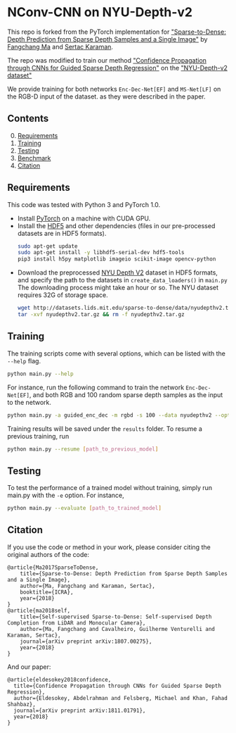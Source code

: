NConv-CNN on NYU-Depth-v2
============================

This repo is forked from the PyTorch implementation for ["Sparse-to-Dense: Depth Prediction from Sparse Depth Samples and a Single Image"](https://arxiv.org/pdf/1709.07492.pdf) by [Fangchang Ma](http://www.mit.edu/~fcma) and [Sertac Karaman](http://karaman.mit.edu/).

The repo was modified to train our method ["Confidence Propagation through CNNs for Guided Sparse Depth Regression"](https://arxiv.org/abs/1811.01791) on the ["NYU-Depth-v2 dataset"](https://cs.nyu.edu/~silberman/datasets/nyu_depth_v2.html)

We provide training for both networks `Enc-Dec-Net[EF]` and `MS-Net[LF]` on the RGB-D input of the dataset.
as they were described in the paper.

## Contents
0. [Requirements](#requirements)
0. [Training](#training)
0. [Testing](#testing)
0. [Benchmark](#benchmark)
0. [Citation](#citation)

## Requirements
This code was tested with Python 3 and PyTorch 1.0.
- Install [PyTorch](http://pytorch.org/) on a machine with CUDA GPU.
- Install the [HDF5](https://en.wikipedia.org/wiki/Hierarchical_Data_Format) and other dependencies (files in our pre-processed datasets are in HDF5 formats).
	```bash
	sudo apt-get update
	sudo apt-get install -y libhdf5-serial-dev hdf5-tools
	pip3 install h5py matplotlib imageio scikit-image opencv-python
	```
- Download the preprocessed [NYU Depth V2](http://cs.nyu.edu/~silberman/datasets/nyu_depth_v2.html) dataset in HDF5 formats, and specify the path to the datasets in `create_data_loaders()` in `main.py` The downloading process might take an hour or so. The NYU dataset requires 32G of storage space.
	```bash
	wget http://datasets.lids.mit.edu/sparse-to-dense/data/nyudepthv2.tar.gz
	tar -xvf nyudepthv2.tar.gz && rm -f nyudepthv2.tar.gz	
	```
## Training
The training scripts come with several options, which can be listed with the `--help` flag. 
```bash
python main.py --help
```

For instance, run the following command to train the network `Enc-Dec-Net[EF]`, and both RGB and 100 random sparse depth samples as the input to the network.
```bash
python main.py -a guided_enc_dec -m rgbd -s 100 --data nyudepthv2 --optimizer adam --lr 0.001 --lr-decay 10
```

Training results will be saved under the `results` folder. To resume a previous training, run
```bash
python main.py --resume [path_to_previous_model]
```

## Testing
To test the performance of a trained model without training, simply run main.py with the `-e` option. For instance,
```bash
python main.py --evaluate [path_to_trained_model]
```

## Citation
If you use the code or method in your work, please consider citing the original authors of the code:

	@article{Ma2017SparseToDense,
		title={Sparse-to-Dense: Depth Prediction from Sparse Depth Samples and a Single Image},
		author={Ma, Fangchang and Karaman, Sertac},
		booktitle={ICRA},
		year={2018}
	}
	@article{ma2018self,
		title={Self-supervised Sparse-to-Dense: Self-supervised Depth Completion from LiDAR and Monocular Camera},
		author={Ma, Fangchang and Cavalheiro, Guilherme Venturelli and Karaman, Sertac},
		journal={arXiv preprint arXiv:1807.00275},
		year={2018}
	}

And our paper:
```
@article{eldesokey2018confidence,
  title={Confidence Propagation through CNNs for Guided Sparse Depth Regression},
  author={Eldesokey, Abdelrahman and Felsberg, Michael and Khan, Fahad Shahbaz},
  journal={arXiv preprint arXiv:1811.01791},
  year={2018}
}
```
